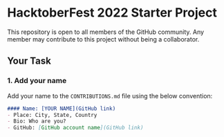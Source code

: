 # HacktoberFest 2022 Starter Project

This repository is open to all members of the GitHub community. Any member may contribute to this project without being a collaborator.

## Your Task
### 1. Add your name
Add your name to the `CONTRIBUTIONS.md` file using the below convention:

```markdown
#### Name: [YOUR NAME](GitHub link)
- Place: City, State, Country
- Bio: Who are you?
- GitHub: [GitHub account name](GitHub link)
```
